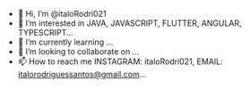 - 👋 Hi, I’m @italoRodri021
- 👀 I’m interested in JAVA, JAVASCRIPT, FLUTTER, ANGULAR, TYPESCRIPT...
- 🌱 I’m currently learning ...
- 💞️ I’m looking to collaborate on ...
- 📫 How to reach me INSTAGRAM: italoRodri021, EMAIL: italorodriguessantos@gmail.com...

<!---
italoRodri021/italoRodri021 is a ✨ special ✨ repository because its `README.md` (this file) appears on your GitHub profile.
You can click the Preview link to take a look at your changes.
--->
